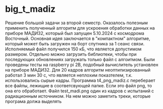 # big_t_madiz
Решение большой задачи за второй семестр.
Оказалось полезным применить полученный алгоритм для ускроения обработки данных на приборе МАДИЗ2, который был запущен 5.10.2024 с космодрома Восточный. Основная идея заключается в "компактном" алгоритме, который может быть загружен на борт спутника за 1 сеанс связи. Исполняемый файл получился 150 кБ, что является допустимом размером. Отдельно можно загрузить библиотеки, чтобы при последующих обновлениях загружать только файл с алгоитмом. Были проведены тесты на raspberry pi 2B, подобный вычислитель установлен на приборе МАДИЗ2. Для 20 кадров алгоритм неоптипизированный работал 3 мин 30 с, что является неплохим показтелем, т.к. использовались сырые кадры.
Программа t4_png_madiz.c переберает все файлы, лежищие в соответсвующей папке. Если это файл png, то она его обработает. Файл test_madi.png один из кадров с испытаний с радиационным источником. На нем можно заметить треки, которые програма должа выделять
